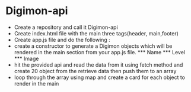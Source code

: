 # Digimon-api

* Create a repository and call it Digimon-api
* Create index.html file with the main three tags(header, main,footer)
* Create app.js file and do the following :
 * create a constructor to generate a Digimon objects which will be rendered in the main section from your app.js file.
*** Name
*** Level
*** Image  
* hit the provided api and read the data from it using fetch method and create 20 object  from the retrieve data then push them to an array 
* loop through the array using map and create a card for each object to render in the main 
